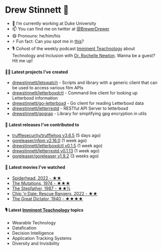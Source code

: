 
# Drew Stinnett 👋

- 🔭 I’m currently working at Duke University
- 📫 You can find me on twitter at [@BrewerDrewer](https://twitter.com/BrewerDrewer)
- 😄 Pronouns: he/him/his
- ⚡ Fun fact: Can you spot me in [this](https://www.youtube.com/watch?v=oL9WnB0qHBA)?
- 🎙 Cohost of the weekly podcast [Imminent Teachnology](https://podcast.imminentteachnology.com/) about Technology and Inclusion with [Dr. Rochelle Newton](https://www.linkedin.com/in/drrochellenewton/). Wanna be a guest? Hit me up!

#### 👨‍💻 Latest projects I've created
- [drewstinnett/letswatch](https://github.com/drewstinnett/letswatch) - Scripts and library with a generic client that can be used to access various film APIs
- [drewstinnett/letterboxdctl](https://github.com/drewstinnett/letterboxdctl) - Command line client for looking up Letterboxd information
- [drewstinnett/go-letterboxd](https://github.com/drewstinnett/go-letterboxd) - Go client for reading Letterboxd data
- [drewstinnett/letterrestd](https://github.com/drewstinnett/letterrestd) - RESTful API Server to letterboxd
- [drewstinnett/gpgrap](https://github.com/drewstinnett/gpgrap) - Library for simplifying gpg encryption in utils

#### 🚀 Latest releases I've contributed to
- [trufflesecurity/trufflehog v3.6.5](https://github.com/trufflesecurity/trufflehog/releases/tag/v3.6.5) (5 days ago)
- [goreleaser/nfpm v2.16.0](https://github.com/goreleaser/nfpm/releases/tag/v2.16.0) (1 week ago)
- [drewstinnett/letterboxdctl v0.1.5](https://github.com/drewstinnett/letterboxdctl/releases/tag/v0.1.5) (1 week ago)
- [drewstinnett/letterrestd v0.1.13](https://github.com/drewstinnett/letterrestd/releases/tag/v0.1.13) (1 week ago)
- [goreleaser/goreleaser v1.9.2](https://github.com/goreleaser/goreleaser/releases/tag/v1.9.2) (3 weeks ago)

#### 🍿 Latest movies I've watched
- [Spiderhead, 2022 - ★★](https://letterboxd.com/mondodrew/film/spiderhead/)
- [The Mutations, 1974 - ★★★](https://letterboxd.com/mondodrew/film/the-mutations/)
- [The Stepfather, 1987 - ★★½](https://letterboxd.com/mondodrew/film/the-stepfather/)
- [Chip &#39;n Dale: Rescue Rangers, 2022 - ★★](https://letterboxd.com/mondodrew/film/chip-n-dale-rescue-rangers/)
- [The Great Dictator, 1940 - ★★★★](https://letterboxd.com/mondodrew/film/the-great-dictator/)

#### 🎙 Latest [Imminent Teachnology](https://podcast.imminentteachnology.com/) topics
- Wearable Technology
- Datafication
- Decision Intelligence
- Application Tracking Systems
- Diversity and Invisibility